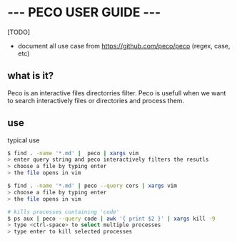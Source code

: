--- PECO USER GUIDE ---
======================

[TODO]
  - document all use case from https://github.com/peco/peco (regex, case, etc)

what is it?
----------
Peco is an interactive files directorries filter.
Peco is usefull when we want to search interactively files or directories and process them.

use
---
typical use

  ```sh
  $ find . -name '*.md' |  peco | xargs vim 
  > enter query string and peco interactively filters the resutls
  > choose a file by typing enter
  > the file opens in vim

  $ find . -name '*.md' | peco --query cors | xargs vim
  > choose a file by typing enter
  > the file opens in vim

  # kills processes containing 'code'
  $ ps aux | peco --query code | awk '{ print $2 }' | xargs kill -9     
  > type <ctrl-space> to select multiple processes
  > type enter to kill selected processes

  ```
  
